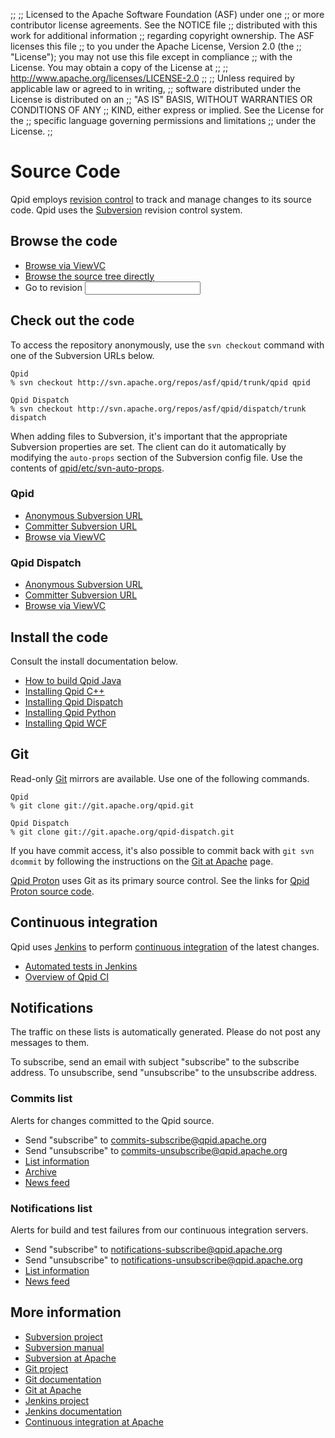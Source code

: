 ;;
;; Licensed to the Apache Software Foundation (ASF) under one
;; or more contributor license agreements.  See the NOTICE file
;; distributed with this work for additional information
;; regarding copyright ownership.  The ASF licenses this file
;; to you under the Apache License, Version 2.0 (the
;; "License"); you may not use this file except in compliance
;; with the License.  You may obtain a copy of the License at
;; 
;;   http://www.apache.org/licenses/LICENSE-2.0
;; 
;; Unless required by applicable law or agreed to in writing,
;; software distributed under the License is distributed on an
;; "AS IS" BASIS, WITHOUT WARRANTIES OR CONDITIONS OF ANY
;; KIND, either express or implied.  See the License for the
;; specific language governing permissions and limitations
;; under the License.
;;

# Source Code

Qpid employs
[revision control](http://en.wikipedia.org/wiki/Revision_control) to
track and manage changes to its source code.  Qpid uses the
[Subversion](http://subversion.apache.org/) revision control system.

## Browse the code

 - [Browse via ViewVC](http://svn.apache.org/viewvc/qpid)
 - [Browse the source tree directly](https://svn.apache.org/repos/asf/qpid)
 - <form id="-viewvc-goto-form" action="http://svn.apache.org/viewvc" method="get"><input type="hidden" name="view" value="revision"/>Go to revision <input type="text" name="revision"/></form>

## Check out the code

To access the repository anonymously, use the `svn checkout` command
with one of the Subversion URLs below.

    Qpid
    % svn checkout http://svn.apache.org/repos/asf/qpid/trunk/qpid qpid

    Qpid Dispatch
    % svn checkout http://svn.apache.org/repos/asf/qpid/dispatch/trunk dispatch

When adding files to Subversion, it's important that the appropriate
Subversion properties are set. The client can do it automatically by
modifying the `auto-props` section of the Subversion config file.  Use
the contents of [qpid/etc/svn-auto-props](http://svn.apache.org/repos/asf/qpid/trunk/qpid/etc/svn-auto-props).

<div class="two-column" markdown="1">
<section markdown="1">

### Qpid

 - [Anonymous Subversion URL](http://svn.apache.org/repos/asf/qpid/trunk/qpid/)
 - [Committer Subversion URL](https://svn.apache.org/repos/asf/qpid/trunk/qpid/)
 - [Browse via ViewVC](http://svn.apache.org/viewvc/qpid/trunk/qpid/)

</section>
<section markdown="1">

### Qpid Dispatch

 - [Anonymous Subversion URL](http://svn.apache.org/repos/asf/qpid/dispatch/trunk/)
 - [Committer Subversion URL](https://svn.apache.org/repos/asf/qpid/dispatch/trunk/)
 - [Browse via ViewVC](http://svn.apache.org/viewvc/qpid/dispatch/trunk/)

</section>
</div>

## Install the code

Consult the install documentation below.

 - [How to build Qpid Java](https://cwiki.apache.org/confluence/display/qpid/qpid+java+build+how+to)
 - [Installing Qpid C++](http://svn.apache.org/repos/asf/qpid/trunk/qpid/cpp/INSTALL)
 - [Installing Qpid Dispatch](http://svn.apache.org/repos/asf/qpid/dispatch/trunk/README)
 - [Installing Qpid Python](http://svn.apache.org/repos/asf/qpid/trunk/qpid/python/README.txt)
 - [Installing Qpid WCF](http://svn.apache.org/repos/asf/qpid/trunk/qpid/wcf/ReadMe.txt)

## Git

Read-only [Git](http://git-scm.com/) mirrors are available.  Use one
of the following commands.

    Qpid
    % git clone git://git.apache.org/qpid.git

    Qpid Dispatch
    % git clone git://git.apache.org/qpid-dispatch.git

If you have commit access, it's also possible to commit back with `git
svn dcommit` by following the instructions on the
[Git at Apache](http://www.apache.org/dev/git.html) page.

[Qpid Proton]({{site_url}}/proton/index.html) uses Git as its primary
source control.  See the links for
[Qpid Proton source code]({{site_url}}/proton/index.html#source-code).

## Continuous integration

Qpid uses [Jenkins](http://jenkins-ci.org/) to perform
[continuous integration](http://en.wikipedia.org/wiki/Continuous_integration)
of the latest changes.

 - [Automated tests in Jenkins](https://builds.apache.org//view/M-R/view/Qpid/)
 - [Overview of Qpid CI](https://cwiki.apache.org/confluence/display/qpid/continuous+integration)

## Notifications

The traffic on these lists is automatically generated.  Please do not
post any messages to them.

To subscribe, send an email with subject "subscribe" to the subscribe
address.  To unsubscribe, send "unsubscribe" to the unsubscribe
address.

### Commits list

Alerts for changes committed to the Qpid source.  

 - Send "subscribe" to <commits-subscribe@qpid.apache.org>
 - Send "unsubscribe" to <commits-unsubscribe@qpid.apache.org>
 - [List information](http://mail-archives.apache.org/mod_mbox/qpid-commits/)
 - [Archive](http://qpid.2158936.n2.nabble.com/Apache-Qpid-commits-f7106555.html)
 - [News feed](http://mail-archives.apache.org/mod_mbox/qpid-commits/?format=atom)

### Notifications list

Alerts for build and test failures from our continuous integration
servers.

 - Send "subscribe" to <notifications-subscribe@qpid.apache.org>
 - Send "unsubscribe" to <notifications-unsubscribe@qpid.apache.org>
 - [List information](http://mail-archives.apache.org/mod_mbox/qpid-notifications/)
 - [News feed](http://mail-archives.apache.org/mod_mbox/qpid-notifications/?format=atom)

## More information

 - [Subversion project](http://subversion.apache.org/)
 - [Subversion manual](http://svnbook.red-bean.com/)
 - [Subversion at Apache](http://www.apache.org/dev/version-control.html)
 - [Git project](http://git-scm.com)
 - [Git documentation](http://git-scm.com/documentation)
 - [Git at Apache](http://www.apache.org/dev/git.html)
 - [Jenkins project](http://jenkins-ci.org/)
 - [Jenkins documentation](https://wiki.jenkins-ci.org/display/JENKINS/Meet+Jenkins)
 - [Continuous integration at Apache](http://ci.apache.org/)
